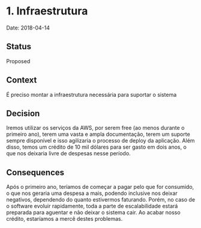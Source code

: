 # 1. Infraestrutura

Date: 2018-04-14

## Status

Proposed

## Context

É preciso montar a infraestrutura necessária para suportar o sistema

## Decision

Iremos utilizar os serviços da AWS, por serem free (ao menos durante o primeiro ano), terem uma vasta e ampla documentação,  terem um suporte sempre disponível e isso agilizaria o processo de deploy da aplicação. Além disso, temos um crédito de 10 mil dólares para ser gasto em dois anos, o que nos deixaria livre de despesas nesse período.

## Consequences

Após o primeiro ano, teríamos de começar a pagar pelo que for consumido, o que nos geraria uma despesa a mais, podendo inclusive nos deixar negativos, dependendo do quanto estivermos faturando. Porém, no caso de o software evoluir rapidamente, toda a parte de escalabilidade estará preparada para aguentar e não deixar o sistema cair. Ao acabar nosso crédito, estaríamos a mercê destes problemas.
